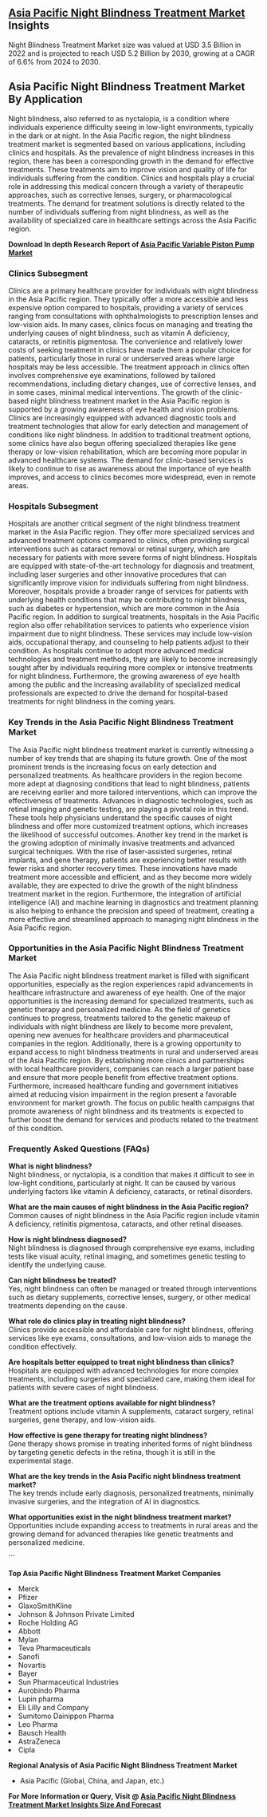 <h2><a href="https://www.verifiedmarketreports.com/download-sample/?rid=399130&amp;utm_source=Github-Feb&amp;utm_medium=219" target="_blank">Asia Pacific Night Blindness Treatment Market</a> Insights</h2><p>Night Blindness Treatment Market size was valued at USD 3.5 Billion in 2022 and is projected to reach USD 5.2 Billion by 2030, growing at a CAGR of 6.6% from 2024 to 2030.</p><p><h2>Asia Pacific Night Blindness Treatment Market By Application</h2> <p>Night blindness, also referred to as nyctalopia, is a condition where individuals experience difficulty seeing in low-light environments, typically in the dark or at night. In the Asia Pacific region, the night blindness treatment market is segmented based on various applications, including clinics and hospitals. As the prevalence of night blindness increases in this region, there has been a corresponding growth in the demand for effective treatments. These treatments aim to improve vision and quality of life for individuals suffering from the condition. Clinics and hospitals play a crucial role in addressing this medical concern through a variety of therapeutic approaches, such as corrective lenses, surgery, or pharmacological treatments. The demand for treatment solutions is directly related to the number of individuals suffering from night blindness, as well as the availability of specialized care in healthcare settings across the Asia Pacific region. <p><strong>Download In depth Research Report of <a href="https://www.verifiedmarketreports.com/download-sample/?rid=236118&amp;utm_source=Pulse-Dec&amp;utm_medium=219" target="_blank">Asia Pacific Variable Piston Pump Market</a></strong></p> </p> <h3>Clinics Subsegment</h3> <p>Clinics are a primary healthcare provider for individuals with night blindness in the Asia Pacific region. They typically offer a more accessible and less expensive option compared to hospitals, providing a variety of services ranging from consultations with ophthalmologists to prescription lenses and low-vision aids. In many cases, clinics focus on managing and treating the underlying causes of night blindness, such as vitamin A deficiency, cataracts, or retinitis pigmentosa. The convenience and relatively lower costs of seeking treatment in clinics have made them a popular choice for patients, particularly those in rural or underserved areas where large hospitals may be less accessible. The treatment approach in clinics often involves comprehensive eye examinations, followed by tailored recommendations, including dietary changes, use of corrective lenses, and in some cases, minimal medical interventions. The growth of the clinic-based night blindness treatment market in the Asia Pacific region is supported by a growing awareness of eye health and vision problems. Clinics are increasingly equipped with advanced diagnostic tools and treatment technologies that allow for early detection and management of conditions like night blindness. In addition to traditional treatment options, some clinics have also begun offering specialized therapies like gene therapy or low-vision rehabilitation, which are becoming more popular in advanced healthcare systems. The demand for clinic-based services is likely to continue to rise as awareness about the importance of eye health improves, and access to clinics becomes more widespread, even in remote areas. <h3>Hospitals Subsegment</h3> <p>Hospitals are another critical segment of the night blindness treatment market in the Asia Pacific region. They offer more specialized services and advanced treatment options compared to clinics, often providing surgical interventions such as cataract removal or retinal surgery, which are necessary for patients with more severe forms of night blindness. Hospitals are equipped with state-of-the-art technology for diagnosis and treatment, including laser surgeries and other innovative procedures that can significantly improve vision for individuals suffering from night blindness. Moreover, hospitals provide a broader range of services for patients with underlying health conditions that may be contributing to night blindness, such as diabetes or hypertension, which are more common in the Asia Pacific region. In addition to surgical treatments, hospitals in the Asia Pacific region also offer rehabilitation services to patients who experience vision impairment due to night blindness. These services may include low-vision aids, occupational therapy, and counseling to help patients adjust to their condition. As hospitals continue to adopt more advanced medical technologies and treatment methods, they are likely to become increasingly sought after by individuals requiring more complex or intensive treatments for night blindness. Furthermore, the growing awareness of eye health among the public and the increasing availability of specialized medical professionals are expected to drive the demand for hospital-based treatments for night blindness in the coming years. <h3>Key Trends in the Asia Pacific Night Blindness Treatment Market</h3> <p>The Asia Pacific night blindness treatment market is currently witnessing a number of key trends that are shaping its future growth. One of the most prominent trends is the increasing focus on early detection and personalized treatments. As healthcare providers in the region become more adept at diagnosing conditions that lead to night blindness, patients are receiving earlier and more tailored interventions, which can improve the effectiveness of treatments. Advances in diagnostic technologies, such as retinal imaging and genetic testing, are playing a pivotal role in this trend. These tools help physicians understand the specific causes of night blindness and offer more customized treatment options, which increases the likelihood of successful outcomes. Another key trend in the market is the growing adoption of minimally invasive treatments and advanced surgical techniques. With the rise of laser-assisted surgeries, retinal implants, and gene therapy, patients are experiencing better results with fewer risks and shorter recovery times. These innovations have made treatment more accessible and efficient, and as they become more widely available, they are expected to drive the growth of the night blindness treatment market in the region. Furthermore, the integration of artificial intelligence (AI) and machine learning in diagnostics and treatment planning is also helping to enhance the precision and speed of treatment, creating a more effective and streamlined approach to managing night blindness in the Asia Pacific region. <h3>Opportunities in the Asia Pacific Night Blindness Treatment Market</h3> <p>The Asia Pacific night blindness treatment market is filled with significant opportunities, especially as the region experiences rapid advancements in healthcare infrastructure and awareness of eye health. One of the major opportunities is the increasing demand for specialized treatments, such as genetic therapy and personalized medicine. As the field of genetics continues to progress, treatments tailored to the genetic makeup of individuals with night blindness are likely to become more prevalent, opening new avenues for healthcare providers and pharmaceutical companies in the region. Additionally, there is a growing opportunity to expand access to night blindness treatments in rural and underserved areas of the Asia Pacific region. By establishing more clinics and partnerships with local healthcare providers, companies can reach a larger patient base and ensure that more people benefit from effective treatment options. Furthermore, increased healthcare funding and government initiatives aimed at reducing vision impairment in the region present a favorable environment for market growth. The focus on public health campaigns that promote awareness of night blindness and its treatments is expected to further boost the demand for services and products related to the treatment of this condition. <h3>Frequently Asked Questions (FAQs)</h3> <p><strong>What is night blindness?</strong> <br>Night blindness, or nyctalopia, is a condition that makes it difficult to see in low-light conditions, particularly at night. It can be caused by various underlying factors like vitamin A deficiency, cataracts, or retinal disorders.</p> <p><strong>What are the main causes of night blindness in the Asia Pacific region?</strong> <br>Common causes of night blindness in the Asia Pacific region include vitamin A deficiency, retinitis pigmentosa, cataracts, and other retinal diseases.</p> <p><strong>How is night blindness diagnosed?</strong> <br>Night blindness is diagnosed through comprehensive eye exams, including tests like visual acuity, retinal imaging, and sometimes genetic testing to identify the underlying cause.</p> <p><strong>Can night blindness be treated?</strong> <br>Yes, night blindness can often be managed or treated through interventions such as dietary supplements, corrective lenses, surgery, or other medical treatments depending on the cause.</p> <p><strong>What role do clinics play in treating night blindness?</strong> <br>Clinics provide accessible and affordable care for night blindness, offering services like eye exams, consultations, and low-vision aids to manage the condition effectively.</p> <p><strong>Are hospitals better equipped to treat night blindness than clinics?</strong> <br>Hospitals are equipped with advanced technologies for more complex treatments, including surgeries and specialized care, making them ideal for patients with severe cases of night blindness.</p> <p><strong>What are the treatment options available for night blindness?</strong> <br>Treatment options include vitamin A supplements, cataract surgery, retinal surgeries, gene therapy, and low-vision aids.</p> <p><strong>How effective is gene therapy for treating night blindness?</strong> <br>Gene therapy shows promise in treating inherited forms of night blindness by targeting genetic defects in the retina, though it is still in the experimental stage.</p> <p><strong>What are the key trends in the Asia Pacific night blindness treatment market?</strong> <br>The key trends include early diagnosis, personalized treatments, minimally invasive surgeries, and the integration of AI in diagnostics.</p> <p><strong>What opportunities exist in the night blindness treatment market?</strong> <br>Opportunities include expanding access to treatments in rural areas and the growing demand for advanced therapies like genetic treatments and personalized medicine.</p> ```</p><p><strong>Top Asia Pacific Night Blindness Treatment Market Companies</strong></p><div data-test-id=""><p><li>Merck</li><li> Pfizer</li><li> GlaxoSmithKline</li><li> Johnson & Johnson Private Limited</li><li> Roche Holding AG</li><li> Abbott</li><li> Mylan</li><li> Teva Pharmaceuticals</li><li> Sanofi</li><li> Novartis</li><li> Bayer</li><li> Sun Pharmaceutical Industries</li><li> Aurobindo Pharma</li><li> Lupin pharma</li><li> Eli Lilly and Company</li><li> Sumitomo Dainippon Pharma</li><li> Leo Pharma</li><li> Bausch Health</li><li> AstraZeneca</li><li> Cipla</li></p><div><strong>Regional Analysis of&nbsp;Asia Pacific Night Blindness Treatment Market</strong></div><ul><li dir="ltr"><p dir="ltr">Asia Pacific (Global, China, and Japan, etc.)</p></li></ul><p><strong>For More Information or Query, Visit @&nbsp;</strong><strong><a href="https://www.verifiedmarketreports.com/product/night-blindness-treatment-market/?utm_source=Github-Feb&amp;utm_medium=219" target="_blank">Asia Pacific Night Blindness Treatment Market Insights Size And Forecast</a></strong></p></div><h2>&nbsp;</h2><div data-test-id="">&nbsp;</div>
